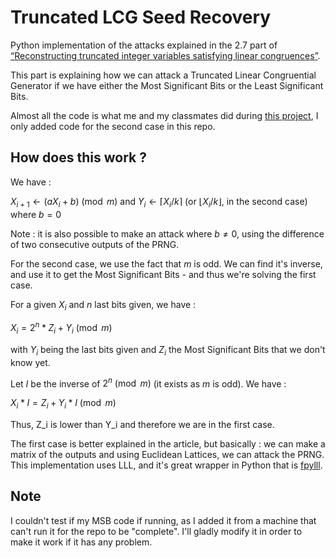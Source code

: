 # Truncated LCG Seed Recovery

Python implementation of the attacks explained in the 2.7 part of [“Reconstructing
truncated integer variables satisfying linear congruences”](https://www.math.cmu.edu/~af1p/Texfiles/RECONTRUNC.pdf).

This part is explaining how we can attack a Truncated Linear Congruential Generator if we have either the Most Significant Bits or the Least Significant Bits.

Almost all the code is what me and my classmates did during [this project](https://github.com/ajuelosemmanuel/CRYPTA_Project), I only added code for the second case in this repo.

## How does this work ?

We have :

$X_{i+1} \leftarrow (aX_i + b) \pmod m$ and $Y_i \leftarrow \left \lceil{X_i/k}\right \rceil$ (or $\left \lfloor{X_i/k}\right \rfloor$, in the second case) where $b = 0$

Note : it is also possible to make an attack where $b \neq 0$, using the difference of two consecutive outputs of the PRNG.

For the second case, we use the fact that $m$ is odd. We can find it's inverse, and use it to get the Most Significant Bits - and thus we're solving the first case.

For a given $X_i$ and $n$ last bits given, we have :

$X_i = 2^n * Z_i + Y_i \pmod{m}$

with $Y_i$ being the last bits given and $Z_i$ the Most Significant Bits that we don't know yet.

Let $I$ be the inverse of $2^n \pmod{m}$ (it exists as $m$ is odd). We have :

$X_i*I = Z_i + Y_i*I \pmod{m}$

Thus, Z_i is lower than Y_i and therefore we are in the first case.

The first case is better explained in the article, but basically : we can make a matrix of the outputs and using Euclidean Lattices, we can attack the PRNG. This implementation uses LLL, and it's great wrapper in Python that is [fpylll](https://github.com/fplll/fpylll).

## Note

I couldn't test if my MSB code if running, as I added it from a machine that can't run it for the repo to be "complete". I'll gladly modify it in order to make it work if it has any problem.
